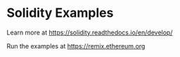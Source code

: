 # Solidity Examples

Learn more at https://solidity.readthedocs.io/en/develop/

Run the examples at https://remix.ethereum.org
